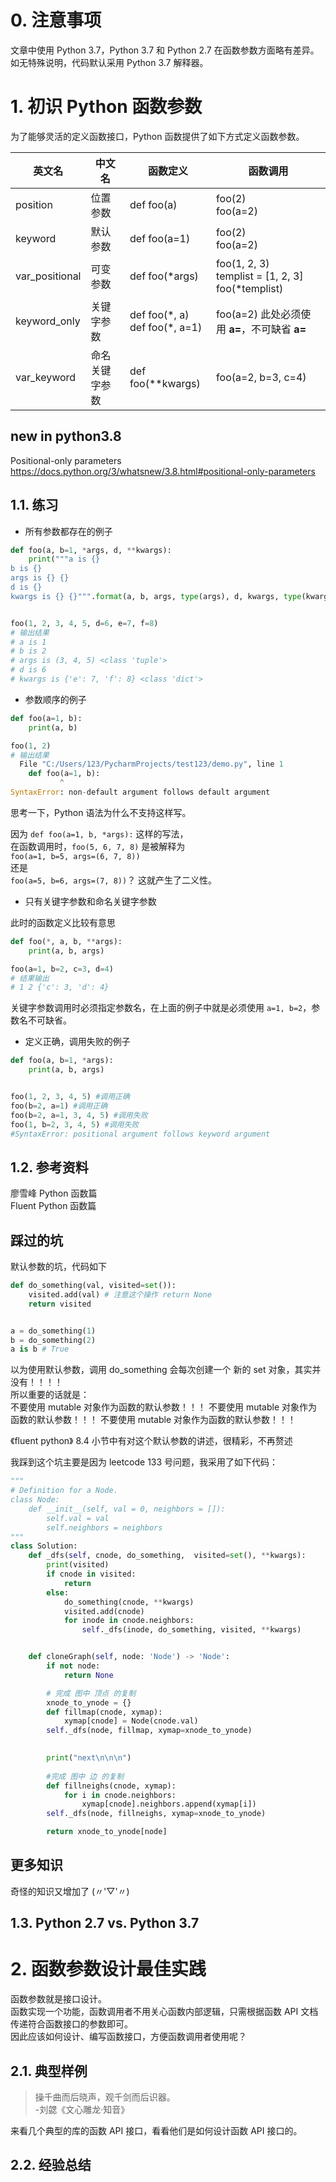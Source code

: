 # 0. 注意事项
文章中使用 Python 3.7，Python 3.7 和 Python 2.7 在函数参数方面略有差异。 
如无特殊说明，代码默认采用 Python 3.7 解释器。

# 1. 初识 Python 函数参数
为了能够灵活的定义函数接口，Python 函数提供了如下方式定义函数参数。

英文名 | 中文名 | 函数定义 | 函数调用
-------  | ------- | ---------- | ---------
position | 位置参数 | def foo(a) | foo(2)<br>foo(a=2)
keyword | 默认参数 | def foo(a=1) | foo(2)<br>foo(a=2)
var_positional | 可变参数 | def foo(*args) | foo(1, 2, 3)<br>templist = [1, 2, 3]<br>foo(*templist)
keyword_only | 关键字参数 | def foo(\*, a)<br>def foo(\*, a=1) | foo(a=2) 此处必须使用 **a=**，不可缺省 **a=**
var_keyword | 命名关键字参数 | def foo(\**kwargs) | foo(a=2, b=3, c=4)

## new in python3.8
Positional-only parameters
https://docs.python.org/3/whatsnew/3.8.html#positional-only-parameters

## 1.1. 练习

* 所有参数都存在的例子

```python
def foo(a, b=1, *args, d, **kwargs):
    print("""a is {}
b is {} 
args is {} {}
d is {}
kwargs is {} {}""".format(a, b, args, type(args), d, kwargs, type(kwargs)))


foo(1, 2, 3, 4, 5, d=6, e=7, f=8)
# 输出结果
# a is 1
# b is 2 
# args is (3, 4, 5) <class 'tuple'>
# d is 6
# kwargs is {'e': 7, 'f': 8} <class 'dict'>
```

* 参数顺序的例子

```python
def foo(a=1, b):
    print(a, b)

foo(1, 2)
# 输出结果
  File "C:/Users/123/PycharmProjects/test123/demo.py", line 1
    def foo(a=1, b):
           ^
SyntaxError: non-default argument follows default argument
```

思考一下，Python 语法为什么不支持这样写。

因为 `def foo(a=1, b, *args):` 这样的写法，  
在函数调用时，`foo(5, 6, 7, 8)` 是被解释为   
`foo(a=1, b=5, args=(6, 7, 8))`   
还是  
 `foo(a=5, b=6, args=(7, 8))`？
这就产生了二义性。

* 只有关键字参数和命名关键字参数  

此时的函数定义比较有意思

```python
def foo(*, a, b, **args):
    print(a, b, args)

foo(a=1, b=2, c=3, d=4)
# 结果输出
# 1 2 {'c': 3, 'd': 4}
```
关键字参数调用时必须指定参数名，在上面的例子中就是必须使用 `a=1, b=2`，参数名不可缺省。

* 定义正确，调用失败的例子
```python
def foo(a, b=1, *args):
    print(a, b, args)


foo(1, 2, 3, 4, 5) #调用正确
foo(b=2, a=1) #调用正确
foo(b=2, a=1, 3, 4, 5) #调用失败
foo(1, b=2, 3, 4, 5) #调用失败
#SyntaxError: positional argument follows keyword argument

```

## 1.2. 参考资料
廖雪峰 Python 函数篇  
Fluent Python 函数篇

## 踩过的坑
默认参数的坑，代码如下
```python
def do_something(val, visited=set()):
    visited.add(val) # 注意这个操作 return None
    return visited


a = do_something(1) 
b = do_something(2)
a is b # True
```
以为使用默认参数，调用 do_something 会每次创建一个 新的 set 对象，其实并没有！！！！  
所以重要的话就是：  
不要使用 mutable 对象作为函数的默认参数！！！
不要使用 mutable 对象作为函数的默认参数！！！
不要使用 mutable 对象作为函数的默认参数！！！

《fluent python》 8.4 小节中有对这个默认参数的讲述，很精彩，不再赘述

我踩到这个坑主要是因为 leetcode 133 号问题，我采用了如下代码：
```python
"""
# Definition for a Node.
class Node:
    def __init__(self, val = 0, neighbors = []):
        self.val = val
        self.neighbors = neighbors
"""
class Solution:
    def _dfs(self, cnode, do_something,  visited=set(), **kwargs):
        print(visited)
        if cnode in visited:
            return
        else:
            do_something(cnode, **kwargs)
            visited.add(cnode)
            for inode in cnode.neighbors:
                self._dfs(inode, do_something, visited, **kwargs)


    def cloneGraph(self, node: 'Node') -> 'Node':
        if not node:
            return None

        # 完成 图中 顶点 的复制
        xnode_to_ynode = {}
        def fillmap(cnode, xymap):
            xymap[cnode] = Node(cnode.val)
        self._dfs(node, fillmap, xymap=xnode_to_ynode)

            
        print("next\n\n\n")
        
        #完成 图中 边 的复制
        def fillneighs(cnode, xymap):
            for i in cnode.neighbors:
                xymap[cnode].neighbors.append(xymap[i])
        self._dfs(node, fillneighs, xymap=xnode_to_ynode)

        return xnode_to_ynode[node]
```

## 更多知识
奇怪的知识又增加了 (〃'▽'〃)


## 1.3. Python 2.7 vs. Python 3.7

# 2. 函数参数设计最佳实践
函数参数就是接口设计。  
函数实现一个功能，函数调用者不用关心函数内部逻辑，只需根据函数 API 文档传递符合函数接口的参数即可。  
因此应该如何设计、编写函数接口，方便函数调用者使用呢？

## 2.1. 典型样例

> 操千曲而后晓声，观千剑而后识器。<br> -刘勰《文心雕龙·知音》

来看几个典型的库的函数 API 接口，看看他们是如何设计函数 API 接口的。

## 2.2. 经验总结
